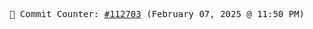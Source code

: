 <p align="center">
    <samp>
        📮 Commit Counter: <a href="https://github.com/Javascript-void0/Javascript-void0/commits/main">#112703</a> (February 07, 2025 @ 11:50 PM)
    </samp>
</p>